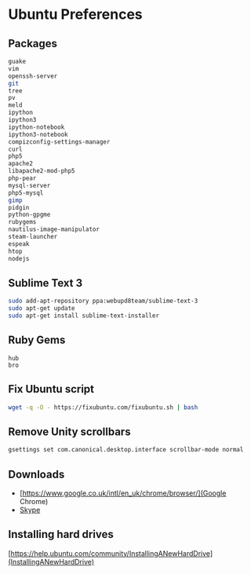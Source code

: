 # Ubuntu Preferences

## Packages

```bash
guake
vim
openssh-server
git
tree
pv
meld
ipython
ipython3
ipython-notebook
ipython3-notebook
compizconfig-settings-manager
curl
php5
apache2
libapache2-mod-php5
php-pear
mysql-server
php5-mysql
gimp
pidgin
python-gpgme
rubygems
nautilus-image-manipulator
steam-launcher
espeak
htop
nodejs
```

## Sublime Text 3

```bash
sudo add-apt-repository ppa:webupd8team/sublime-text-3
sudo apt-get update
sudo apt-get install sublime-text-installer
```

## Ruby Gems

```
hub
bro
```

## Fix Ubuntu script

```bash
wget -q -O - https://fixubuntu.com/fixubuntu.sh | bash
```

## Remove Unity scrollbars

```bash
gsettings set com.canonical.desktop.interface scrollbar-mode normal
```

## Downloads

- [https://www.google.co.uk/intl/en_uk/chrome/browser/](Google Chrome)
- [Skype](www.skype.com/en/download-skype/skype-for-linux/downloading/?type=ubuntu64)

## Installing hard drives

[https://help.ubuntu.com/community/InstallingANewHardDrive](InstallingANewHardDrive)

